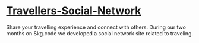 # [Travellers-Social-Network](https://skgcode-travellers.com "Travellers Social Network")
Share your travelling experience and connect with others.
During our two months on Skg.code we developed a social network site related to traveling.
